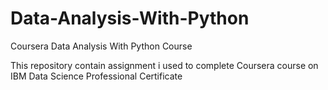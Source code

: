 # Data-Analysis-With-Python
Coursera Data Analysis With Python Course

This repository contain assignment i used to complete Coursera course on IBM Data Science Professional Certificate

